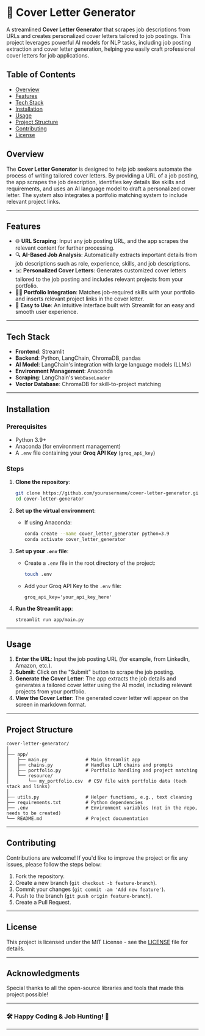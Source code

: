
# 📝 Cover Letter Generator

A streamlined **Cover Letter Generator** that scrapes job descriptions from URLs and creates personalized cover letters tailored to job postings. This project leverages powerful AI models for NLP tasks, including job posting extraction and cover letter generation, helping you easily craft professional cover letters for job applications.

## Table of Contents
- [Overview](#overview)
- [Features](#features)
- [Tech Stack](#tech-stack)
- [Installation](#installation)
- [Usage](#usage)
- [Project Structure](#project-structure)
- [Contributing](#contributing)
- [License](#license)

## Overview

The **Cover Letter Generator** is designed to help job seekers automate the process of writing tailored cover letters. By providing a URL of a job posting, the app scrapes the job description, identifies key details like skills and requirements, and uses an AI language model to draft a personalized cover letter. The system also integrates a portfolio matching system to include relevant project links.

---

## Features

- 🌐 **URL Scraping**: Input any job posting URL, and the app scrapes the relevant content for further processing.
- 🔍 **AI-Based Job Analysis**: Automatically extracts important details from job descriptions such as role, experience, skills, and job descriptions.
- ✉️ **Personalized Cover Letters**: Generates customized cover letters tailored to the job posting and includes relevant projects from your portfolio.
- 🧑‍💼 **Portfolio Integration**: Matches job-required skills with your portfolio and inserts relevant project links in the cover letter.
- 🚀 **Easy to Use**: An intuitive interface built with Streamlit for an easy and smooth user experience.

---

## Tech Stack

- **Frontend**: Streamlit
- **Backend**: Python, LangChain, ChromaDB, pandas
- **AI Model**: LangChain's integration with large language models (LLMs)
- **Environment Management**: Anaconda
- **Scraping**: LangChain's `WebBaseLoader`
- **Vector Database**: ChromaDB for skill-to-project matching

---

## Installation

### Prerequisites

- Python 3.9+
- Anaconda (for environment management)
- A `.env` file containing your **Groq API Key** (`groq_api_key`)

### Steps

1. **Clone the repository**:
    ```bash
    git clone https://github.com/yourusername/cover-letter-generator.git
    cd cover-letter-generator
    ```

2. **Set up the virtual environment**:
    - If using Anaconda:
      ```bash
      conda create --name cover_letter_generator python=3.9
      conda activate cover_letter_generator
      ```

3. **Set up your `.env` file**:
    - Create a `.env` file in the root directory of the project:
      ```bash
      touch .env
      ```
    - Add your Groq API Key to the `.env` file:
      ```
      groq_api_key='your_api_key_here'
      ```

4. **Run the Streamlit app**:
    ```bash
    streamlit run app/main.py
    ```

---

## Usage

1. **Enter the URL**: Input the job posting URL (for example, from LinkedIn, Amazon, etc.).
2. **Submit**: Click on the "Submit" button to scrape the job posting.
3. **Generate the Cover Letter**: The app extracts the job details and generates a tailored cover letter using the AI model, including relevant projects from your portfolio.
4. **View the Cover Letter**: The generated cover letter will appear on the screen in markdown format.

---

## Project Structure

```
cover-letter-generator/
│
├── app/
│   ├── main.py              # Main Streamlit app
│   ├── chains.py            # Handles LLM chains and prompts
│   ├── portfolio.py         # Portfolio handling and project matching
│   └── resource/
│       └── my_portfolio.csv  # CSV file with portfolio data (tech stack and links)
│
├── utils.py                 # Helper functions, e.g., text cleaning
├── requirements.txt         # Python dependencies
├── .env                     # Environment variables (not in the repo, needs to be created)
└── README.md                # Project documentation
```

---

## Contributing

Contributions are welcome! If you'd like to improve the project or fix any issues, please follow the steps below:

1. Fork the repository.
2. Create a new branch (`git checkout -b feature-branch`).
3. Commit your changes (`git commit -am 'Add new feature'`).
4. Push to the branch (`git push origin feature-branch`).
5. Create a Pull Request.

---

## License

This project is licensed under the MIT License - see the [LICENSE](LICENSE) file for details.

---

## Acknowledgments

Special thanks to all the open-source libraries and tools that made this project possible!

---

### 🛠️ Happy Coding & Job Hunting! 🎯

---

